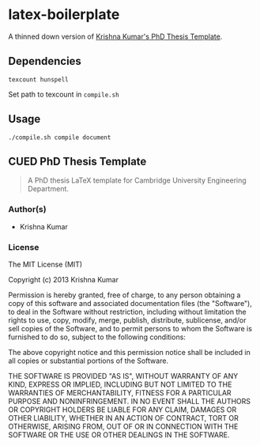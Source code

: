 latex-boilerplate
=================

A thinned down version of [Krishna Kumar's PhD Thesis Template](https://github.com/kks32/phd-thesis-template).

## Dependencies

    texcount hunspell

Set path to texcount in `compile.sh`


## Usage

    ./compile.sh compile document

## CUED PhD Thesis Template
> A PhD thesis LaTeX template for Cambridge University Engineering Department.

### Author(s)
*   Krishna Kumar

### License

The MIT License (MIT)

Copyright (c) 2013 Krishna Kumar

Permission is hereby granted, free of charge, to any person obtaining a copy
of this software and associated documentation files (the "Software"), to deal
in the Software without restriction, including without limitation the rights
to use, copy, modify, merge, publish, distribute, sublicense, and/or sell
copies of the Software, and to permit persons to whom the Software is
furnished to do so, subject to the following conditions:

The above copyright notice and this permission notice shall be included in
all copies or substantial portions of the Software.

THE SOFTWARE IS PROVIDED "AS IS", WITHOUT WARRANTY OF ANY KIND, EXPRESS OR
IMPLIED, INCLUDING BUT NOT LIMITED TO THE WARRANTIES OF MERCHANTABILITY,
FITNESS FOR A PARTICULAR PURPOSE AND NONINFRINGEMENT. IN NO EVENT SHALL THE
AUTHORS OR COPYRIGHT HOLDERS BE LIABLE FOR ANY CLAIM, DAMAGES OR OTHER
LIABILITY, WHETHER IN AN ACTION OF CONTRACT, TORT OR OTHERWISE, ARISING FROM,
OUT OF OR IN CONNECTION WITH THE SOFTWARE OR THE USE OR OTHER DEALINGS IN
THE SOFTWARE.
